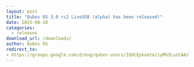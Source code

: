```yaml
---
layout: post
title: "Qubes OS 3.0 rc2 LiveUSB (alpha) has been released!"
date: 2015-08-10
categories:
  - releases
download_url: /downloads/
author: Qubes OS
redirect_to:
- https://groups.google.com/d/msg/qubes-users/IQdCEpkooto/iyMh3LuzCAAJ
---
```

